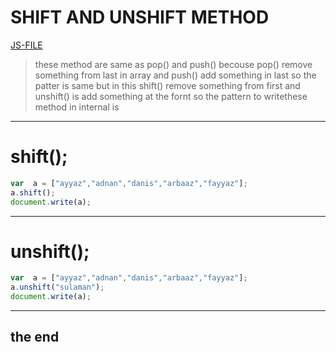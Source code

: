 # SHIFT AND UNSHIFT METHOD
[JS-FILE](/js/39-array-shift&unshift.js)

> these method are same as pop() and push() becouse pop() remove something from last in array and push() add something in last so the patter is same but in this shift() remove something from first and unshift() is add something at the fornt so the pattern to writethese method in internal is

---
# shift();

```javascript
var  a = ["ayyaz","adnan","danis","arbaaz","fayyaz"];
a.shift();
document.write(a);
```

---

# unshift();

```javascript
var  a = ["ayyaz","adnan","danis","arbaaz","fayyaz"];
a.unshift("sulaman");
document.write(a);
```

---

## the end